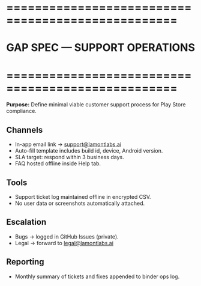 # ==================================================
# GAP SPEC — SUPPORT OPERATIONS
# ==================================================
**Purpose:** Define minimal viable customer support process for Play Store compliance.

## Channels
- In-app email link → support@lamontlabs.ai
- Auto-fill template includes build id, device, Android version.
- SLA target: respond within 3 business days.
- FAQ hosted offline inside Help tab.

## Tools
- Support ticket log maintained offline in encrypted CSV.
- No user data or screenshots automatically attached.

## Escalation
- Bugs → logged in GitHub Issues (private).
- Legal → forward to legal@lamontlabs.ai

## Reporting
- Monthly summary of tickets and fixes appended to binder ops log.
